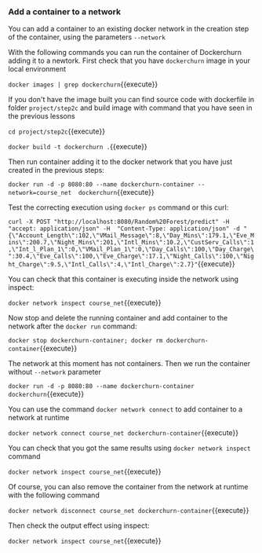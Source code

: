 ### Add a container to a network
You can add a container to an existing docker network in the creation step of the container,
using the parameters `--network`

With the following commands you can run the container of Dockerchurn adding it to a newtork.
First check that you have `dockerchurn` image in your local environment

`docker images | grep dockerchurn`{{execute}}

If you don't have the image built you can find source code with dockerfile in folder `project/step2c`
and build image with command that you have seen in the previous lessons

`cd project/step2c`{{execute}}

`docker build -t dockerchurn .`{{execute}}

Then run container adding it to the docker network that you have just created in the previous steps:

`docker run -d -p 8080:80 --name dockerchurn-container --network=course_net  dockerchurn`{{execute}}

Test the correcting execution using `docker ps` command or this curl:

`curl -X POST "http://localhost:8080/Random%20Forest/predict" -H  "accept: application/json" -H  "Content-Type: application/json" -d "{\"Account_Length\":102,\"VMail_Message\":8,\"Day_Mins\":179.1,\"Eve_Mins\":200.7,\"Night_Mins\":201,\"Intl_Mins\":10.2,\"CustServ_Calls\":1,\"Int_l_Plan_1\":0,\"VMail_Plan_1\":0,\"Day_Calls\":100,\"Day_Charge\":30.4,\"Eve_Calls\":100,\"Eve_Charge\":17.1,\"Night_Calls\":100,\"Night_Charge\":9.5,\"Intl_Calls\":4,\"Intl_Charge\":2.7}"`{{execute}}

You can check that this container is executing inside the network using inspect:

`docker network inspect course_net`{{execute}}

Now stop and delete the running container and add container to the network after the `docker run`
command:

`docker stop dockerchurn-container; docker rm dockerchurn-container`{{execute}}

The network at this moment has not containers. Then we run the container without `--network`
parameter

`docker run -d -p 8080:80 --name dockerchurn-container dockerchurn`{{execute}}

You can use the command `docker network connect` to add container to a network at runtime

`docker network connect course_net dockerchurn-container`{{execute}}

You can check that you got the same results using `docker network inspect` command

`docker network inspect course_net`{{execute}}

Of course, you can also remove the container from the network at runtime with the following command

`docker network disconnect course_net dockerchurn-container`{{execute}}

Then check the output effect using inspect:

`docker network inspect course_net`{{execute}}

